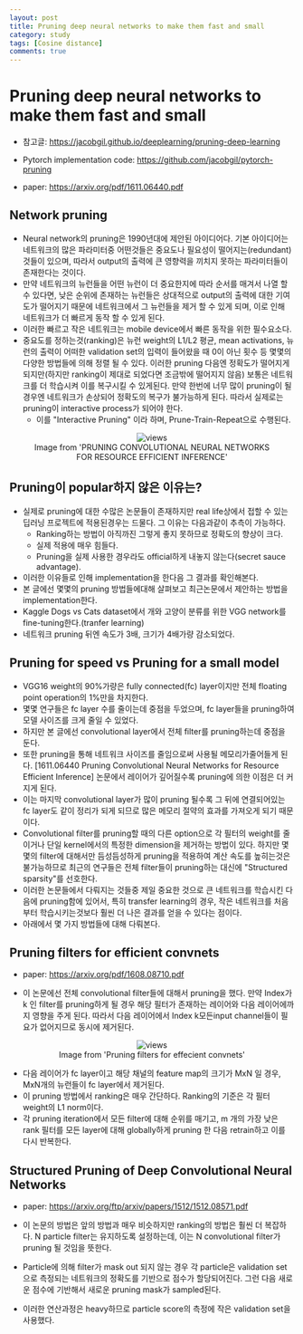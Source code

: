 ```yaml
---
layout: post
title: Pruning deep neural networks to make them fast and small
category: study
tags: [Cosine distance]
comments: true
---
```


# Pruning deep neural networks to make them fast and small
- 참고글: https://jacobgil.github.io/deeplearning/pruning-deep-learning

- Pytorch implementation code: https://github.com/jacobgil/pytorch-pruning
- paper: https://arxiv.org/pdf/1611.06440.pdf

## Network pruning
- Neural network의 pruning은 1990년대에 제안된 아이디어다. 기본 아이디어는 네트워크의 많은 파라미터중 어떤것들은 중요도나 필요성이 떨어지는(redundant) 것들이 있으며, 따라서 output의 출력에 큰 영향력을 끼치지 못하는 파라미터들이 존재한다는 것이다.
- 만약 네트워크의 뉴런들을 어떤 뉴런이 더 중요한지에 따라 순서를 매겨서 나열 할 수 있다면, 낮은 순위에 존재하는 뉴런들은 상대적으로 output의 출력에 대한 기여도가 떨어지기 때문에 네트워크에서 그 뉴런들을 제거 할 수 있게 되며, 이로 인해 네트워크가 더 빠르게 동작 할 수 있게 된다.
- 이러한 빠르고 작은 네트워크는 mobile device에서 빠른 동작을 위한 필수요소다.
- 중요도를 정하는것(ranking)은 뉴런 weight의 L1/L2 평균, mean activations, 뉴런의 출력이 어떠한 validation set의 입력이 들어왔을 때 0이 아닌 횟수 등 몇몇의 다양한 방법들에 의해 정렬 될 수 있다. 이러한 pruning 다음엔 정확도가 떨어지게 되지만(하지만 ranking이 제대로 되었다면 조금밖에 떨어지지 않음) 보통은 네트워크를 더 학습시켜 이를 복구시킬 수 있게된다. 만약 한번에 너무 많이 pruning이 될 경우엔 네트워크가 손상되어 정확도의 복구가 불가능하게 된다. 따라서 실제로는 pruning이 interactive process가 되어야 한다. 
  - 이를 "Interactive Pruning" 이라 하며, Prune-Train-Repeat으로 수행된다.

<center>
<figure>
<img src="/assets/post_img/study/2019-04-13-pruning/fig1.jpg" alt="views">
<figcaption>Image from 'PRUNING CONVOLUTIONAL NEURAL NETWORKS FOR RESOURCE EFFICIENT INFERENCE'</figcaption>
</figure>
</center>

## Pruning이 popular하지 않은 이유는?
- 실제로 pruning에 대한 수많은 논문들이 존재하지만 real life상에서 접할 수 있는 딥러닝 프로젝트에 적용된경우는 드물다. 그 이유는 다음과같이 추측이 가능하다.
  - Ranking하는 방법이 아직까진 그렇게 좋지 못하므로 정확도의 향상이 크다.
  - 실제 적용에 매우 힘들다.
  - Pruning을 실제 사용한 경우라도 official하게 내놓지 않는다(secret sauce advantage).
- 이러한 이유들로 인해 implementation을 한다음 그 결과를 확인해본다.
- 본 글에선 몇몇의 pruning 방법들에대해 살펴보고 최근논문에서 제안하는 방법을 implementation한다.
- Kaggle Dogs vs Cats dataset에서 개와 고양이 분류를 위한 VGG network를 fine-tuning한다.(tranfer learning)
- 네트워크 pruning 뒤엔 속도가 3배, 크기가 4배가량 감소되었다.

## Pruning for speed vs Pruning for a small model
- VGG16 weight의 90%가량은 fully connected(fc) layer이지만 전체 floating point operation의 1%만을 차지한다.
- 몇몇 연구들은 fc layer 수를 줄이는데 중점을 두었으며, fc layer들을 pruning하여 모델 사이즈를 크게 줄일 수 있었다.
- 하지만 본 글에선 convolutional layer에서 전체 filter를 pruning하는데 중점을 둔다.
- 또한 pruning을 통해 네트워크 사이즈를 줄임으로써 사용될 메모리가줄어들게 된다. [1611.06440 Pruning Convolutional Neural Networks for Resource Efficient Inference] 논문에서 레이어가 깊어질수록 pruning에 의한 이점은 더 커지게 된다.
- 이는 마지막 convolutional layer가 많이 pruning 될수록 그 뒤에 연결되어있는 fc layer도 같이 정리가 되게 되므로 많은 메모리 절약의 효과를 가져오게 되기 때문이다.
- Convolutional filter를 pruning할 때의 다른 option으로 각 필터의 weight를 줄이거나 단일 kernel에서의 특정한 dimension을 제거하는 방법이 있다. 하지만 몇몇의 filter에 대해서만 듬성듬성하게 pruning을 적용하여 계산 속도를 높히는것은 불가능하므로 최근의 연구들은 전체 filter들이 pruning하는 대신에 "Structured sparsity"를 선호한다.
- 이러한 논문들에서 다뤄지는 것들중 제일 중요한 것으로 큰 네트워크를 학습시킨 다음에 pruning함에 있어서, 특히 transfer learning의 경우, 작은 네트워크를 처음부터 학습시키는것보다 훨씬 더 나은 결과를 얻을 수 있다는 점이다.
- 아래에서 몇 가지 방법들에 대해 다뤄본다.

## Pruning filters for efficient convnets
- paper: https://arxiv.org/pdf/1608.08710.pdf

- 이 논문에선 전체 convolutional filter들에 대해서 pruning을 했다. 만약 Index가 k 인 filter를 pruning하게 될 경우 해당 필터가 존재하는 레이어와 다음 레이어에까지 영향을 주게 된다. 따라서 다음 레이어에서 Index k모든input channel들이 필요가 없어지므로 동시에 제거된다.

<center>
<figure>
<img src="/assets/post_img/study/2019-04-13-pruning/fig2.jpg" alt="views">
<figcaption>Image from 'Pruning filters for effecient convnets'</figcaption>
</figure>
</center>

- 다음 레이어가 fc layer이고 해당 채널의 feature map의 크기가 MxN 일 경우, MxN개의 뉴런들이 fc layer에서 제거된다.
- 이 pruning 방법에서 ranking은 매우 간단하다. Ranking의 기준은 각 필터 weight의 L1 norm이다.
- 각 pruning iteration에서 모든 filter에 대해 순위를 매기고, m 개의 가장 낮은 rank 필터를 모든 layer에 대해 globally하게 pruning 한 다음 retrain하고 이를 다시 반복한다.

## Structured Pruning of Deep Convolutional Neural Networks
- paper: https://arxiv.org/ftp/arxiv/papers/1512/1512.08571.pdf

- 이 논문의 방법은 앞의 방법과 매우 비슷하지만 ranking의 방법은 훨씬 더 복잡하다. N particle filter는 유지하도록 설정하는데, 이는 N convolutional filter가 pruning 될 것임을 뜻한다.
- Particle에 의해 filter가 mask out 되지 않는 경우 각 particle은 validation set으로 측정되는 네트워크의 정확도를 기반으로 점수가 할당되어진다. 그런 다음 새로운 점수에 기반해서 새로운 pruning mask가 sampled된다.
- 이러한 연산과정은 heavy하므로 particle score의 측정에 작은 validation set을 사용했다.





